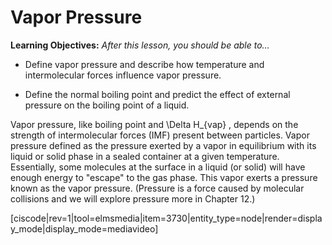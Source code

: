 <div style="float:right;margin:auto"><ebook-button title="Vapor Pressure" link="https://genchem.science.psu.edu/13-3-vapor-pressure"></ebook-button></div>



# Vapor Pressure

**Learning Objectives:** _After this lesson, you should be able to…_

* Define vapor pressure and describe how temperature and intermolecular forces influence vapor pressure.

* Define the normal boiling point and predict the effect of external pressure on the boiling point of a liquid.



Vapor pressure, like boiling point and <lrn-math>\Delta H_{vap}</lrn-math> , depends on the strength of intermolecular forces (IMF) present between particles.  Vapor pressure defined as the pressure exerted by a vapor in equilibrium with its liquid or solid phase in a sealed container at a given temperature.  Essentially, some molecules at the surface in a liquid (or solid) will have enough energy to "escape" to the gas phase.  This vapor exerts a pressure known as the vapor pressure.  (Pressure is a force caused by molecular collisions and we will explore pressure more in Chapter 12.)

[ciscode|rev=1|tool=elmsmedia|item=3730|entity_type=node|render=display_mode|display_mode=mediavideo]

 